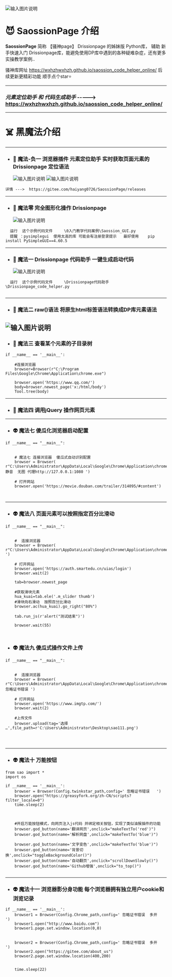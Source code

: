 
![输入图片说明](./img/logo.png)


#  😈 SaossionPage 介绍 



 **SaossionPage**   简称 【骚神page】   Drissionpage 的姊妹版 Python库， 辅助 新手快速入门 Drissionpage库，能避免使用DP库中遇到的各种疑难杂症，还有更多实操教学案例..


骚神库网址 https://wxhzhwxhzh.github.io/saossion_code_helper_online/ 后续更新更精彩功能  顺手点个star⭐


---

###   _元素定位助手 和 代码生成助手_ -----> https://wxhzhwxhzh.github.io/saossion_code_helper_online/
---
#  ☠️ 黑魔法介绍



---
-  ### 👻 魔法-负一   浏览器插件  元素定位助手   实时获取页面元素的Drissionpage 定位语法
     
     ![输入图片说明](https://foruda.gitee.com/images/1709609036616999194/40b88a6d_13959713.png)
    ![输入图片说明](img/ele_helper.png)
```
详情 --->  https://gitee.com/haiyang0726/SaossionPage/releases

```



---
-  ### 👻 魔法零  完全图形化操作 Drissionpage
     ![输入图片说明](./img/dp_gui.png)

```
  运行  这个示例代码文件     \0入门教学代码案例\Saossion_GUI.py
  提醒 ：pysimplegui  使用太高的库 可能会有注册登录提示   最好使用    pip install PySimpleGUI==4.60.5

```
---
-  ### 👻 魔法一   Drissionpage 代码助手  一键生成启动代码
     ![输入图片说明](./img/代码生成器.png)

```
  运行  这个示例代码文件     \Drissionpage代码助手\Drissionpage_code_helper.py
  

```
 


---
-  ### 👻 魔法二 raw()语法  将原生html标签语法转换成DP库元素语法

![输入图片说明](img/raw_method.png)
---
-  ### 🦇 魔法三  查看某个元素的子目录树

```
if __name__ == '__main__':
     
    #连接浏览器
    browser=Browser(r"C:\Program Files\Google\Chrome\Application\chrome.exe")

    browser.open('https://www.qq.com/')
    body=browser.newest_page('x:/html/body')
    Tool.tree(body)    

```
---
-  ### 🦴 魔法四  调用jQuery 操作网页元素




---
-  ### 👽 魔法七  傻瓜化浏览器启动配置

```
if __name__ == "__main__":


    # 魔法七 连接浏览器  傻瓜式自动识别配置
    browser = Browser(  r"C:\Users\Administrator\AppData\Local\Google\Chrome\Application\chrome.exe",config=' 静音  无图 代理http://127.0.0.1:1080 ')

    # 打开网站 
    browser.open('https://movie.douban.com/trailer/314095/#content')    



```

---
-  ### 👽 魔法八  页面元素可以按照指定百分比滑动

```
if __name__ == "__main__":


    #  连接浏览器  
    browser = Browser(  r"C:\Users\Administrator\AppData\Local\Google\Chrome\Application\chrome.exe",config='  ')

    # 打开网站 
    browser.open('https://auth.smartedu.cn/uias/login')
    browser.wait(2)
    
    tab=browser.newest_page    
   
    #获取滑块元素
    hua_kuai=tab.ele('.m_slider thumb')
    #滑块向右滑动  按照百分比滑动
    browser.ac(hua_kuai).go_right("80%")

    tab.run_js(r'alert("测试结束")') 

    browser.wait(55)   



```
-  ### 👽 魔法九  傻瓜式操作文件上传

```
if __name__ == "__main__":


    #  连接浏览器  
    browser = Browser(  r"C:\Users\Administrator\AppData\Local\Google\Chrome\Application\chrome.exe",config=' 忽略证书错误 ')

    # 打开网站 
    browser.open('https://www.imgtp.com/')
    browser.wait(2)

    #上传文件
    browser.upload(tag='选择 …',file_path=r'C:\Users\Administrator\Desktop\sao111.png')




```

---
-  ### 👽 魔法十  万能按钮

```
from sao import *
import os

if __name__ == '__main__':
    browser = Browser(Config.twinkstar_path,config=' 忽略证书错误   ')
    browser.open("https://greasyfork.org/zh-CN/scripts?filter_locale=0")
    time.sleep(2)
    


    #开启万能按钮模式，向网页注入js代码 并绑定相关按钮，实现了类似油猴插件的功能
    browser.god_button(name='翻译网页',onclick="makeTextTo('red')")
    browser.god_button(name='解析网盘',onclick="makeTextTo('blue')")

    browser.god_button(name='文字变色',onclick="makeTextTo('blue')")
    browser.god_button(name='背景切换',onclick="toggleBackgroundColor()")
    browser.god_button(name='自动翻页',onclick="scrollDownSlowly()")
    browser.god_button(name='Github增强',onclick="to_top()")


```

---
-  ### 👽 魔法十一  浏览器影分身功能  每个浏览器拥有独立用户cookie和浏览记录

```
if __name__ == '__main__':
    browser1 = Browser(Config.Chrome_path,config=' 忽略证书错误  多开   ')
    browser1.open("http://www.baidu.com")
    browser1.page.set.window.location(0,0)


    browser2 = Browser(Config.Chrome_path,config=' 忽略证书错误  多开   ')
    browser2.open("https://gitee.com/about_us")
    browser2.page.set.window.location(400,200)


    time.sleep(22)


```




